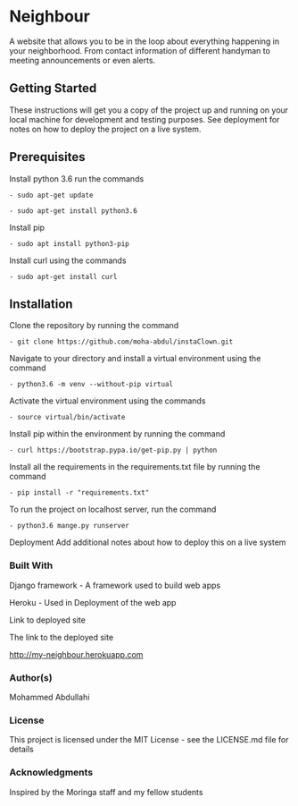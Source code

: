 # Neighbour

A website that allows you to be in the loop about everything happening in your neighborhood. From contact information of different handyman to meeting announcements or even alerts.

## Getting Started

These instructions will get you a copy of the project up and running on your local machine for development and testing purposes. See deployment for notes on how to deploy the project on a live system.

## Prerequisites

Install python 3.6 run the commands

    - sudo apt-get update

    - sudo apt-get install python3.6

Install pip

    - sudo apt install python3-pip

Install curl using the commands

    - sudo apt-get install curl

## Installation

Clone the repository by running the command

    - git clone https://github.com/moha-abdul/instaClown.git

Navigate to your directory and install a virtual environment using the command

    - python3.6 -m venv --without-pip virtual

Activate the virtual environment using the commands

    - source virtual/bin/activate

Install pip within the environment by running the command

    - curl https://bootstrap.pypa.io/get-pip.py | python

Install all the requirements in the requirements.txt file by running the command

    - pip install -r "requirements.txt"

To run the project on localhost server, run the command

    - python3.6 mange.py runserver

Deployment Add additional notes about how to deploy this on a live system

### Built With

Django framework - A framework used to build web apps

Heroku - Used in Deployment of the web app

Link to deployed site

The link to the deployed site

http://my-neighbour.herokuapp.com

### Author(s)

Mohammed Abdullahi

### License

This project is licensed under the MIT License - see the LICENSE.md file for details

### Acknowledgments

Inspired by the Moringa staff and my fellow students